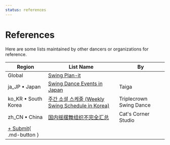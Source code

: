 ```yaml
---
status: references
---
```


# References

Here are some lists maintained by other dancers or organizations for reference.

| Region | List Name | By |
| --- | --- | --- |
| Global | [Swing Plan-it](https://www.swingplanit.com) |
| ja_JP • Japan | [Swing Dance Events in Japan](https://sites.google.com/view/swingdanceeventsinjapan/home) | Taiga
| ko_KR • South Korea | [주간 소셜 스케줄 (Weekly Swing Schedule in Korea)](https://docs.google.com/spreadsheets/d/1f2y-doDtxlxZwswSB-yWs5n7A01xBccFQLDnFCLnTns) | Triplecrown Swing Dance
| zh_CN • China | [国内摇摆舞组织不完全汇总](https://mp.weixin.qq.com/s/UdH0yMKJv0TVOQbIcA2h1A) | Cat's Corner Studio
| [+ Submit](https://github.com/swingdance/shared-docs/issues/new){ .md-button }
